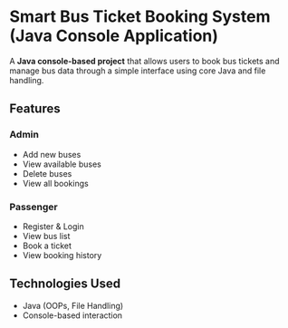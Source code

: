 #  Smart Bus Ticket Booking System (Java Console Application)

A **Java console-based project** that allows users to book bus tickets and manage bus data through a simple interface using core Java and file handling.

##  Features

### Admin
- Add new buses
- View available buses
- Delete buses
- View all bookings

### Passenger
- Register & Login
- View bus list
- Book a ticket
- View booking history

##  Technologies Used

- Java (OOPs, File Handling)
- Console-based interaction
